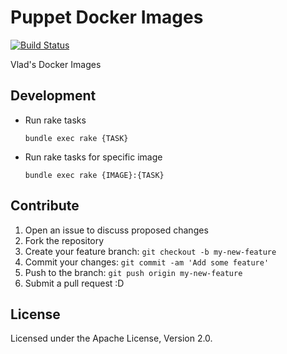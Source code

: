 # Puppet Docker Images
[![Build Status](https://travis-ci.org/vghn/docker_images.svg?branch=master)](https://travis-ci.org/vghn/docker_images)

Vlad's Docker Images

## Development

- Run rake tasks

  ```SH
  bundle exec rake {TASK}
  ```
- Run rake tasks for specific image

  ```SH
  bundle exec rake {IMAGE}:{TASK}
  ```

## Contribute

1. Open an issue to discuss proposed changes
2. Fork the repository
3. Create your feature branch: `git checkout -b my-new-feature`
4. Commit your changes: `git commit -am 'Add some feature'`
5. Push to the branch: `git push origin my-new-feature`
6. Submit a pull request :D

## License
Licensed under the Apache License, Version 2.0.
